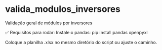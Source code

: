 # valida_modulos_inversores
Validação geral de módulos por inversores

✅ Requisitos para rodar:
Instale o pandas: pip install pandas openpyxl

Coloque a planilha .xlsx no mesmo diretório do script ou ajuste o caminho.
